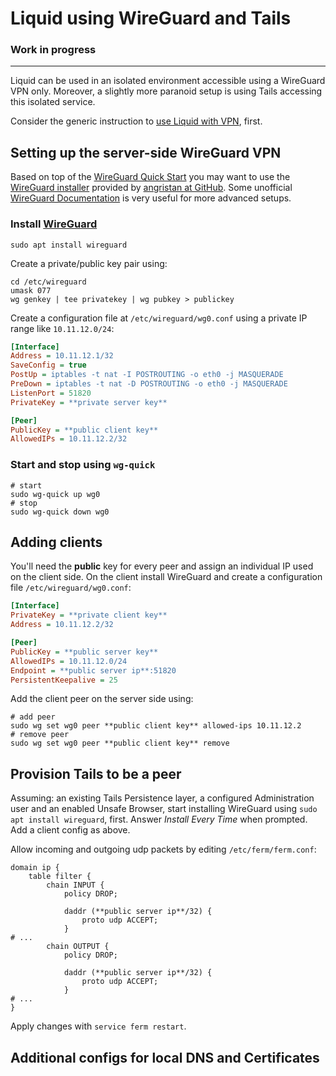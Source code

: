 # Liquid using WireGuard and Tails

### Work in progress
***

Liquid can be used in an isolated environment accessible using a WireGuard VPN only. Moreover, a slightly more paranoid setup is using Tails accessing this isolated service.

Consider the generic instruction to [use Liquid with VPN](https://github.com/liquidinvestigations/docs/wiki/Admin-Guide:-Using-Liquid-on-VPN), first.

## Setting up the server-side WireGuard VPN

Based on top of the [WireGuard Quick Start](https://www.wireguard.com/quickstart/) you may want to use the [WireGuard installer](https://github.com/angristan/wireguard-install) provided by [angristan at GitHub](https://github.com/angristan). Some unofficial [WireGuard Documentation](https://github.com/pirate/wireguard-docs#readme) is very useful for more advanced setups.

### Install [WireGuard](https://www.wireguard.com/install/)

```shell
sudo apt install wireguard
```

Create a private/public key pair using:

```shell
cd /etc/wireguard
umask 077
wg genkey | tee privatekey | wg pubkey > publickey
```

Create a configuration file at `/etc/wireguard/wg0.conf` using a private IP range like `10.11.12.0/24`:

```ini
[Interface]
Address = 10.11.12.1/32
SaveConfig = true
PostUp = iptables -t nat -I POSTROUTING -o eth0 -j MASQUERADE
PreDown = iptables -t nat -D POSTROUTING -o eth0 -j MASQUERADE
ListenPort = 51820
PrivateKey = **private server key**

[Peer]
PublicKey = **public client key**
AllowedIPs = 10.11.12.2/32
```

### Start and stop using `wg-quick`

```shell
# start
sudo wg-quick up wg0
# stop
sudo wg-quick down wg0
```

## Adding clients

You'll need the **public** key for every peer and assign an individual IP used on the client side. On the client install WireGuard and create a configuration file `/etc/wireguard/wg0.conf`:

```ini
[Interface]
PrivateKey = **private client key**
Address = 10.11.12.2/32

[Peer]
PublicKey = **public server key**
AllowedIPs = 10.11.12.0/24
Endpoint = **public server ip**:51820
PersistentKeepalive = 25
```

Add the client peer on the server side using:

```shell
# add peer
sudo wg set wg0 peer **public client key** allowed-ips 10.11.12.2
# remove peer
sudo wg set wg0 peer **public client key** remove
```

## Provision Tails to be a peer

Assuming: an existing Tails Persistence layer, a configured Administration user and an enabled Unsafe Browser, start installing WireGuard using `sudo apt install wireguard`, first. Answer _Install Every Time_ when prompted. Add a client config as above.

Allow incoming and outgoing udp packets by editing `/etc/ferm/ferm.conf`:

```shell
domain ip {
    table filter {
        chain INPUT {
            policy DROP;

            daddr (**public server ip**/32) {
                proto udp ACCEPT;
            }
# ...
        chain OUTPUT {
            policy DROP;

            daddr (**public server ip**/32) {
                proto udp ACCEPT;
            }
# ...
}
```

Apply changes with `service ferm restart`.

## Additional configs for local DNS and Certificates
